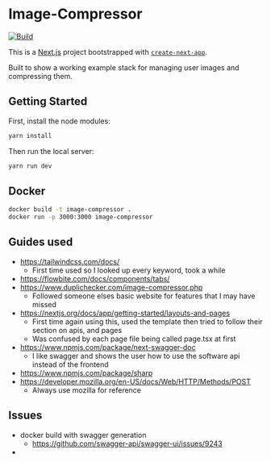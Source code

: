 # Image-Compressor

[![Build](https://github.com/Rubber-Duck-999/Image-Compressor/actions/workflows/build.yml/badge.svg)](https://github.com/Rubber-Duck-999/Image-Compressor/actions/workflows/build.yml)

This is a [Next.js](https://nextjs.org) project bootstrapped with [`create-next-app`](https://nextjs.org/docs/app/api-reference/cli/create-next-app).

Built to show a working example stack for managing user images and compressing them.

## Getting Started

First, install the node modules:

```bash
yarn install
```

Then run the local server:
```bash
yarn run dev
```

## Docker

```bash
docker build -t image-compressor .
docker run -p 3000:3000 image-compressor
```

## Guides used

- https://tailwindcss.com/docs/
  - First time used so I looked up every keyword, took a while
- https://flowbite.com/docs/components/tabs/
- https://www.duplichecker.com/image-compressor.php
  - Followed someone elses basic website for features that I may have missed
- https://nextjs.org/docs/app/getting-started/layouts-and-pages
  - First time again using this, used the template then tried to follow their section on apis, and pages
  - Was confused by each page file being called page.tsx at first
- https://www.npmjs.com/package/next-swagger-doc
  - I like swagger and shows the user how to use the software api instead of the frontend
- https://www.npmjs.com/package/sharp
- https://developer.mozilla.org/en-US/docs/Web/HTTP/Methods/POST
  - Always use mozilla for reference


## Issues

- docker build with swagger generation
  - https://github.com/swagger-api/swagger-ui/issues/9243
- 